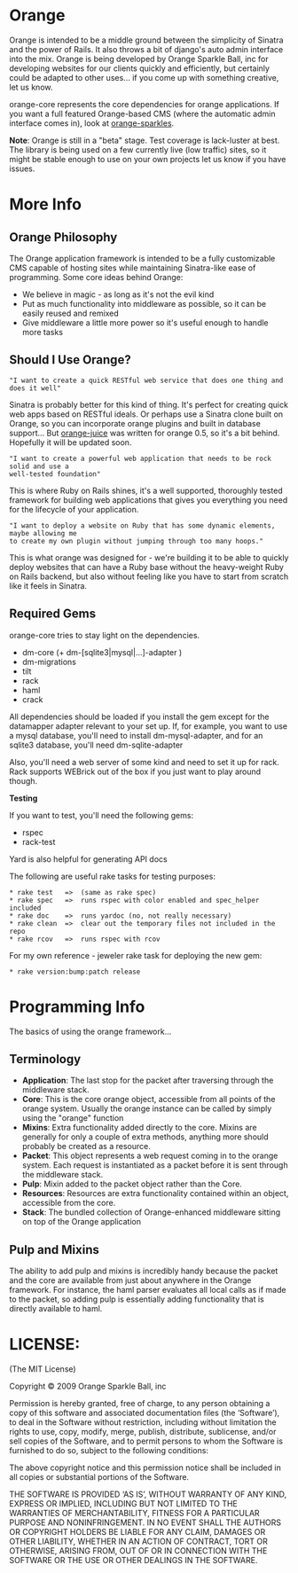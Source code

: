 Orange
======

Orange is intended to be a middle ground between the simplicity of Sinatra 
and the power of Rails. It also throws a bit of django's auto admin interface
into the mix. Orange is being developed by Orange Sparkle Ball, inc
for developing websites for our clients quickly and efficiently, but certainly 
could be adapted to other uses... if you come up with something creative, let
us know.

orange-core represents the core dependencies for orange applications. If you want
a full featured Orange-based CMS (where the automatic admin interface comes in), 
look at [orange-sparkles](http://github.com/orange-project/orange-sparkles). 

**Note**: Orange is still in a "beta" stage. Test coverage is lack-luster at best. The library is being used on a few currently live (low traffic) sites, so it might be stable enough to use on your own projects let us know if you have issues.

More Info
=========

Orange Philosophy
-----------------
The Orange application framework is intended to be a fully customizable CMS
capable of hosting sites while maintaining Sinatra-like ease of 
programming. Some core ideas behind Orange:

* We believe in magic - as long as it's not the evil kind
* Put as much functionality into middleware as possible, so it can be easily reused
  and remixed
* Give middleware a little more power so it's useful enough to handle more tasks


Should I Use Orange?
--------------------

    "I want to create a quick RESTful web service that does one thing and does it well"

Sinatra is probably better for this kind of thing. It's perfect for creating quick web apps based on RESTful
ideals. Or perhaps use a Sinatra clone built on Orange, so you can incorporate orange plugins and built in 
database support... But [orange-juice](http://github.com/therabidbanana/orange-juice) was written for orange 0.5, so it's a bit behind. Hopefully it will be updated soon.

    "I want to create a powerful web application that needs to be rock solid and use a 
    well-tested foundation"

This is where Ruby on Rails shines, it's a well supported, thoroughly tested framework
for building web applications that gives you everything you need for the lifecycle of your
application.

    "I want to deploy a website on Ruby that has some dynamic elements, maybe allowing me
    to create my own plugin without jumping through too many hoops."
    
This is what orange was designed for - we're building it to be able to quickly deploy
websites that can have a Ruby base without the heavy-weight Ruby on Rails backend, but also 
without feeling like you have to start from scratch like it feels in Sinatra.


Required Gems
-------------

orange-core tries to stay light on the dependencies. 

* dm-core (+ dm-[sqlite3|mysql|...]-adapter )
* dm-migrations
* tilt
* rack
* haml
* crack

All dependencies should be loaded if you install the gem except for the datamapper
adapter relevant to your set up. If, for example, you want to use a mysql database,
you'll need to install dm-mysql-adapter, and for an sqlite3 database, you'll need dm-sqlite-adapter


Also, you'll need a web server of some kind and need to set it up for rack. Rack supports
WEBrick out of the box if you just want to play around though.

**Testing** 

If you want to test, you'll need the following gems:

* rspec
* rack-test

Yard is also helpful for generating API docs

The following are useful rake tasks for testing purposes:

    * rake test   =>  (same as rake spec)
    * rake spec   =>  runs rspec with color enabled and spec_helper included
    * rake doc    =>  runs yardoc (no, not really necessary)
    * rake clean  =>  clear out the temporary files not included in the repo
    * rake rcov   =>  runs rspec with rcov

For my own reference - jeweler rake task for deploying the new gem:

    * rake version:bump:patch release
    
Programming Info
================

The basics of using the orange framework...

Terminology
-----------

* **Application**: The last stop for the packet after traversing through the middleware stack.
* **Core**: This is the core orange object, accessible from all points of the orange 
  system. Usually the orange instance can be called by simply using the "orange" function
* **Mixins**: Extra functionality added directly to the core. Mixins are generally for only
  a couple of extra methods, anything more should probably be created as a resource.
* **Packet**: This object represents a web request coming in to the orange system. 
  Each request is instantiated as a packet before it is sent through the middleware stack.
* **Pulp**: Mixin added to the packet object rather than the Core.
* **Resources**: Resources are extra functionality contained within an object, accessible
  from the core. 
* **Stack**: The bundled collection of Orange-enhanced middleware sitting on top of the 
  Orange application

Pulp and Mixins
---------------
The ability to add pulp and mixins is incredibly handy because the packet and the core are 
available from just about anywhere in the Orange framework. For instance, the haml parser
evaluates all local calls as if made to the packet, so adding pulp is essentially adding 
functionality that is directly available to haml.


LICENSE:
=========
(The MIT License)

Copyright © 2009 Orange Sparkle Ball, inc

Permission is hereby granted, free of charge, to any person obtaining a copy of this software and associated documentation files (the ‘Software’), to deal in the Software without restriction, including without limitation the rights to use, copy, modify, merge, publish, distribute, sublicense, and/or sell copies of the Software, and to permit persons to whom the Software is furnished to do so, subject to the following conditions:

The above copyright notice and this permission notice shall be included in all copies or substantial portions of the Software.

THE SOFTWARE IS PROVIDED ‘AS IS’, WITHOUT WARRANTY OF ANY KIND, EXPRESS OR IMPLIED, INCLUDING BUT NOT LIMITED TO THE WARRANTIES OF MERCHANTABILITY, FITNESS FOR A PARTICULAR PURPOSE AND NONINFRINGEMENT. IN NO EVENT SHALL THE AUTHORS OR COPYRIGHT HOLDERS BE LIABLE FOR ANY CLAIM, DAMAGES OR OTHER LIABILITY, WHETHER IN AN ACTION OF CONTRACT, TORT OR OTHERWISE, ARISING FROM, OUT OF OR IN CONNECTION WITH THE SOFTWARE OR THE USE OR OTHER DEALINGS IN THE SOFTWARE.